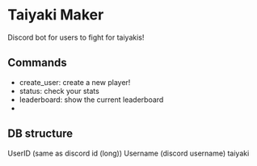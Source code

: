 # Taiyaki Maker

Discord bot for users to fight for taiyakis!

## Commands
- create_user: create a new player!
- status: check your stats
- leaderboard: show the current leaderboard
-

## DB structure

UserID (same as discord id (long))
Username (discord username)
taiyaki
